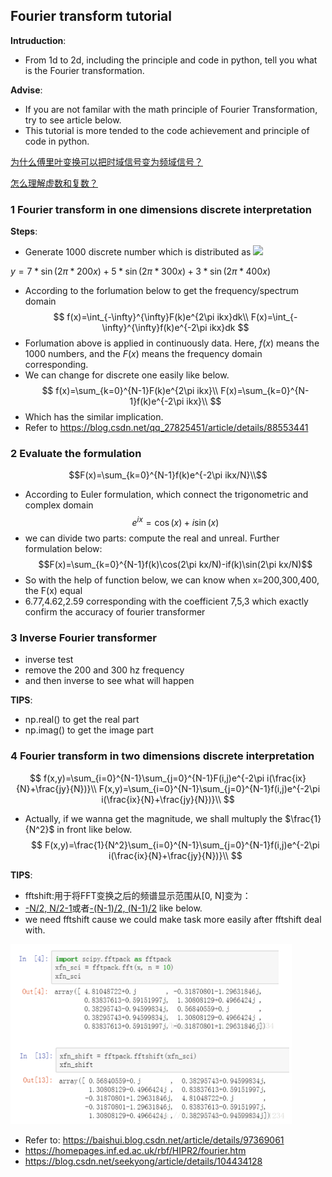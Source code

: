 ## Fourier transform tutorial

**Intruduction**:

* From 1d to 2d, including the principle and code in python, tell you what is the Fourier transformation.

**Advise**:

* If you are not familar with the math principle of Fourier Transformation, try to see article below. 
* This tutorial is more tended to the code achievement and principle of code in python.

[为什么傅里叶变换可以把时域信号变为频域信号？](https://www.zhihu.com/question/279808864)

[怎么理解虚数和复数？](https://www.zhihu.com/question/46877027)

### 1 Fourier transform in one dimensions discrete interpretation
**Steps**:
* Generate 1000 discrete number which is distributed as 
![](https://render.githubusercontent.com/render/math?math=y=7*\sin(2\pi*200x)+5*\sin(2\pi*300x)+3*\sin(2\pi*400x))

$y=7*\sin(2\pi*200x)+5*\sin(2\pi*300x)+3*\sin(2\pi*400x)$
* According to the forlumation below to get the frequency/spectrum domain
$$
f(x)=\int_{-\infty}^{\infty}F(k)e^{2\pi ikx}dk\\
F(x)=\int_{-\infty}^{\infty}f(k)e^{-2\pi ikx}dk
$$
* Forlumation above is applied in continuously data. Here, $f(x)$ means the 1000 numbers, and the $F(x)$ means the frequency domain corresponding.
* We can change for discrete one easily like below.
$$
f(x)=\sum_{k=0}^{N-1}F(k)e^{2\pi ikx}\\
F(x)=\sum_{k=0}^{N-1}f(k)e^{-2\pi ikx}\\
$$
* Which has the similar implication.
* Refer to https://blog.csdn.net/qq_27825451/article/details/88553441

### 2 Evaluate the formulation
$$F(x)=\sum_{k=0}^{N-1}f(k)e^{-2\pi ikx/N}\\$$
* According to Euler formulation, which connect the trigonometric and complex domain
$$ e^{ix}=\cos(x)+i\sin(x)$$
* we can divide two parts: compute the real and unreal. Further formulation below:
$$F(x)=\sum_{k=0}^{N-1}f(k)\cos(2\pi kx/N)-if(k)\sin(2\pi kx/N)$$ 
* So with the help of function below, we can know when x=200,300,400, the F(x) equal 
* 6.77,4.62,2.59 corresponding with the coefficient 7,5,3 which exactly confirm the accuracy of fourier transformer

### 3 Inverse Fourier transformer
* inverse test
* remove the 200 and 300 hz frequency
* and then inverse to see what will happen

**TIPS**:
* np.real() to get the real part 
* np.imag() to get the image part

### 4 Fourier transform in two dimensions discrete interpretation
$$
f(x,y)=\sum_{i=0}^{N-1}\sum_{j=0}^{N-1}F(i,j)e^{-2\pi i(\frac{ix}{N}+\frac{jy}{N})}\\
F(x,y)=\sum_{i=0}^{N-1}\sum_{j=0}^{N-1}f(i,j)e^{-2\pi i(\frac{ix}{N}+\frac{jy}{N})}\\
$$
* Actually, if we wanna get the magnitude, we shall multuply the $\frac{1}{N^2}$ in front like below.
$$
F(x,y)=\frac{1}{N^2}\sum_{i=0}^{N-1}\sum_{j=0}^{N-1}f(i,j)e^{-2\pi i(\frac{ix}{N}+\frac{jy}{N})}\\
$$

**TIPS**:
* fftshift:用于将FFT变换之后的频谱显示范围从[0, N]变为：
* [-N/2, N/2-1](N为偶数)或者[-(N-1)/2, (N-1)/2](N为奇数) like below.
* we need fftshift cause we could make task more easily after fftshift deal with. 

<img src='./presentation/shift.png' width='450'>

* Refer to: https://baishui.blog.csdn.net/article/details/97369061
* https://homepages.inf.ed.ac.uk/rbf/HIPR2/fourier.htm
* https://blog.csdn.net/seekyong/article/details/104434128
